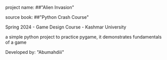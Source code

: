 project name: ##"Alien Invasion"

source book: ##"Python Crash Course"

Spring 2024 - Game Design Course - Kashmar University

a simple python project to practice pygame, it demonstrates fundamentals of a game

Developed by: "Abumahdiii"